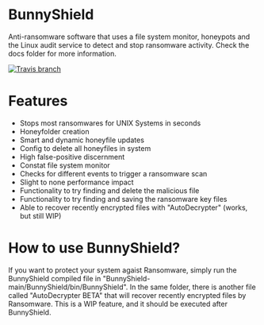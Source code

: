 # BunnyShield

 Anti-ransomware software that uses a file system monitor, honeypots and the Linux audit service to detect and stop ransomware activity. Check the docs folder for more information.

[![Travis branch](https://img.shields.io/badge/made%20with-%3C3-red.svg)](https://github.com/its0v3r/BunnyShield)

# Features

- Stops most ransomwares for UNIX Systems in seconds
- Honeyfolder creation
- Smart and dynamic honeyfile updates
- Config to delete all honeyfiles in system
- High false-positive discernment
- Constat file system monitor
- Checks for different events to trigger a ransomware scan
- Slight to none performance impact
- Functionality to try finding and delete the malicious file
- Functionality to try finding and saving the ransomware key files
- Able to recover recently encrypted files with "AutoDecrypter" (works, but still WIP)

# How to use BunnyShield?

If you want to protect your system agaist Ransomware, simply run the BunnyShield compiled file in "BunnyShield-main/BunnyShield/bin/BunnyShield".
In the same folder, there is another file called "AutoDecrypter BETA" that will recover recently encrypted files by Ransomware. This is a WIP feature, and it should be executed after BunnyShield. 
